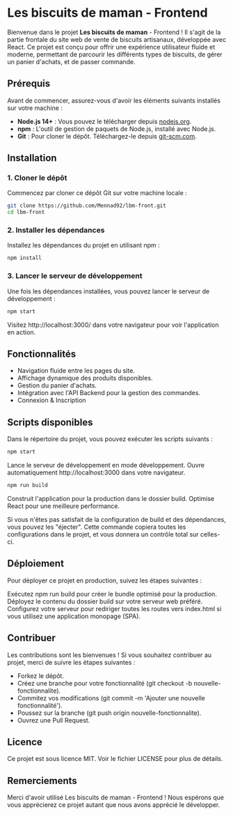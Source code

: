 # Les biscuits de maman - Frontend

Bienvenue dans le projet **Les biscuits de maman** - Frontend ! Il s'agit de la partie frontale du site web de vente de biscuits artisanaux, développée avec React. Ce projet est conçu pour offrir une expérience utilisateur fluide et moderne, permettant de parcourir les différents types de biscuits, de gérer un panier d'achats, et de passer commande.

## Prérequis

Avant de commencer, assurez-vous d'avoir les éléments suivants installés sur votre machine :

- **Node.js 14+** : Vous pouvez le télécharger depuis [nodejs.org](https://nodejs.org/).
- **npm** : L'outil de gestion de paquets de Node.js, installé avec Node.js.
- **Git** : Pour cloner le dépôt. Téléchargez-le depuis [git-scm.com](https://git-scm.com/).

## Installation

### 1. Cloner le dépôt

Commencez par cloner ce dépôt Git sur votre machine locale :

```bash
git clone https://github.com/Mennad92/lbm-front.git
cd lbm-front
```

### 2. Installer les dépendances
Installez les dépendances du projet en utilisant npm :

```bash
npm install
```

### 3. Lancer le serveur de développement
Une fois les dépendances installées, vous pouvez lancer le serveur de développement :

```bash
npm start
```
Visitez http://localhost:3000/ dans votre navigateur pour voir l'application en action.

## Fonctionnalités
- Navigation fluide entre les pages du site.
- Affichage dynamique des produits disponibles.
- Gestion du panier d'achats.
- Intégration avec l'API Backend pour la gestion des commandes.
- Connexion & Inscription

## Scripts disponibles
Dans le répertoire du projet, vous pouvez exécuter les scripts suivants :

```bash
npm start
```
Lance le serveur de développement en mode développement.
Ouvre automatiquement http://localhost:3000 dans votre navigateur.

```bash
npm run build
```
Construit l'application pour la production dans le dossier build.
Optimise React pour une meilleure performance.

Si vous n'êtes pas satisfait de la configuration de build et des dépendances, vous pouvez les "éjecter". Cette commande copiera toutes les configurations dans le projet, et vous donnera un contrôle total sur celles-ci.

## Déploiement
Pour déployer ce projet en production, suivez les étapes suivantes :

Exécutez npm run build pour créer le bundle optimisé pour la production.
Déployez le contenu du dossier build sur votre serveur web préféré.
Configurez votre serveur pour rediriger toutes les routes vers index.html si vous utilisez une application monopage (SPA).

## Contribuer
Les contributions sont les bienvenues ! Si vous souhaitez contribuer au projet, merci de suivre les étapes suivantes :

- Forkez le dépôt.
- Créez une branche pour votre fonctionnalité (git checkout -b nouvelle-fonctionnalite).
- Commitez vos modifications (git commit -m 'Ajouter une nouvelle fonctionnalité').
- Poussez sur la branche (git push origin nouvelle-fonctionnalite).
- Ouvrez une Pull Request.

## Licence
Ce projet est sous licence MIT. Voir le fichier LICENSE pour plus de détails.

## Remerciements
Merci d'avoir utilisé Les biscuits de maman - Frontend ! Nous espérons que vous apprécierez ce projet autant que nous avons apprécié le développer.